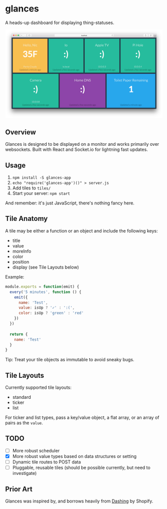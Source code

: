 # glances

A heads-up dashboard for displaying thing-statuses.

![](screenshot.png?raw=true)

## Overview

Glances is designed to be displayed on a monitor and works primarily over websockets. Built with React and Socket.io for lightning fast updates.

## Usage

1. `npm install -S glances-app`
2. `echo "require('glances-app')()" > server.js`
3. Add tiles to `tiles/`
4. Start your server: `npm start`

And remember: it's just JavaScript, there's nothing fancy here.

## Tile Anatomy

A tile may be either a function or an object and include the following keys:

* title
* value
* moreInfo
* color
* position
* display (see Tile Layouts below)

Example:

```javascript
module.exports = function(emit) {
  every('5 minutes', function () {
    emit({
      name: 'Test',
      value: isUp ? '✓' : ':(',
      color: isUp ? 'green' : 'red'
    })
  })

  return {
    name: 'Test'
  }
}
```

Tip: Treat your tile objects as immutable to avoid sneaky bugs.

## Tile Layouts

Currently supported tile layouts:

* standard
* ticker
* list

For ticker and list types, pass a key/value object, a flat array, or an array of pairs as the `value`.

## TODO

* [ ] More robust scheduler
* [x] More robust value types based on data structures or setting
* [ ] Dynamic tile routes to POST data
* [ ] Pluggable, reusable tiles (should be possible currently, but need to investigate)

## Prior Art

Glances was inspired by, and borrows heavily from [Dashing](http://dashing.io/) by Shopify. 

